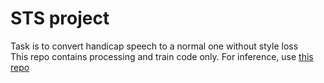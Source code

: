 # STS project
Task is to convert handicap speech to a normal one without style loss \
This repo contains processing and train code only. For inference, use [this repo](https://github.com/ALI-startup/STS-Inference)